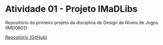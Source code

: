 # Atividade 01 - Projeto IMaDLibs

Repositório do primeiro projeto da disciplina de Design de Níveis de Jogos (IMD0802)

[Repositório (GitHub)](https://github.com/felipesenam/IMaDLibs/tree/master)
